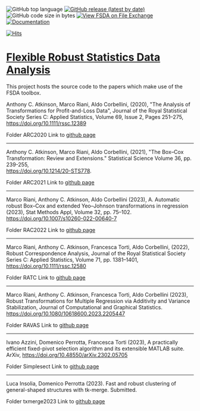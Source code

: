 ![GitHub top language](https://img.shields.io/github/languages/top/UniprJRC/FSDA)
[![GitHub release (latest by date)](https://img.shields.io/github/v/release/UniprJRC/FSDA)](https://github.com/UniprJRC/FSDA/releases/latest)
![GitHub code size in bytes](https://img.shields.io/github/languages/code-size/UniprJRC/FSDA)
[![View FSDA on File Exchange](https://www.mathworks.com/matlabcentral/images/matlab-file-exchange.svg)](https://www.mathworks.com/matlabcentral/fileexchange/72999-fsda)
[![Documentation](https://img.shields.io/badge/HTML_Documentation-Mathworks_style-chocolate.svg)](http://rosa.unipr.it/FSDA/guide.html) 

[![Hits](https://hits.seeyoufarm.com/api/count/incr/badge.svg?url=https%3A%2F%2Fgithub.com%2FUniprJRC%2FFSDA&count_bg=%2379C83D&title_bg=%23555555&icon=&icon_color=%23E7E7E7&title=hits&edge_flat=false)](https://hits.seeyoufarm.com)
# [Flexible Robust Statistics Data Analysis](https://github.com/UniprJRC/FSDA/)

This project hosts the source code to the papers which make use of the FSDA toolbox.


Anthony C. Atkinson, Marco Riani, Aldo Corbellini, (2020), "The Analysis of Transformations for Profit-and-Loss Data", Journal of the Royal Statistical Society Series C: Applied Statistics, Volume 69, Issue 2, Pages 251–275, https://doi.org/10.1111/rssc.12389

Folder ARC2020
Link to [github page](https://github.com/UniprJRC/FSDApapers/tree/main/ARC2020)

---
Anthony C. Atkinson, Marco Riani, Aldo Corbellini, (2021), "The Box–Cox Transformation: Review and Extensions." Statistical Science Volume 36,  pp. 239-255,  
https://doi.org/10.1214/20-STS778.

Folder ARC2021
Link to [github page](https://github.com/UniprJRC/FSDApapers/tree/main/ARC2021)

---
Marco Riani, Anthony C. Atkinson,  Aldo Corbellini (2023), A. Automatic robust Box–Cox and extended Yeo–Johnson transformations in regression (2023), Stat Methods Appl, Volume 32, pp. 75–102. https://doi.org/10.1007/s10260-022-00640-7

Folder RAC2022
Link to [github page](https://github.com/UniprJRC/FSDApapers/tree/main/RAC2022)

---
Marco Riani, Anthony C. Atkinson, Francesca Torti, Aldo Corbellini, (2022), Robust Correspondence Analysis, Journal of the Royal Statistical Society Series C: Applied Statistics, Volume 71, pp. 1381–1401, https://doi.org/10.1111/rssc.12580

Folder RATC
Link to [github page](https://github.com/UniprJRC/FSDApapers/tree/main/RATC)

---

Marco Riani, Anthony C. Atkinson, Francesca Torti, Aldo Corbellini (2023), Robust Transformations for Multiple Regression via Additivity and Variance Stabilization, Journal of Computational and Graphical Statistics. https://doi.org/10.1080/10618600.2023.2205447

Folder RAVAS
Link to [github page](https://github.com/UniprJRC/FSDApapers/tree/main/RAVAS)

---

Ivano Azzini, Domenico Perrotta, Francesca Torti (2023), A practically efficient fixed-pivot selection algorithm and its extensible MATLAB suite. ArXiv, https://doi.org/10.48550/arXiv.2302.05705

Folder Simplesect
Link to [github page]([https://github.com/UniprJRC/FSDApapers/tree/main/Simleselect])

---

Luca Insolia, Domenico Perrotta (2023). Fast and robust clustering of general-shaped structures with tk-merge. Submitted.

Folder txmerge2023
Link to [github page](https://github.com/UniprJRC/FSDApapers/tree/main/txmerge2023)








